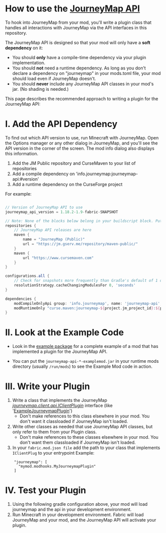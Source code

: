 How to use the [JourneyMap API](https://github.com/TeamJM/journeymap-api)
=============================

To hook into JourneyMap from your mod, you'll write a plugin class that handles all interactions with JourneyMap
via the API interfaces in this repository.

The JourneyMap API is designed so that your mod will only have a **soft dependency** on it:  

 * You should **only** have a compile-time dependency via your plugin implementation.
 * You should **not** need a runtime dependency. As long as you don't declare a dependency on "journeymap" in your mods.toml file, your mod should load even if JourneyMap doesn't.
 * You should **never** include any JourneyMap API classes in your mod's jar. (No shading is needed.)

This page describes the recommended approach to writing a plugin for the JourneyMap API:
 
I. Add the API Dependency
=============================

To find out which API version to use, run Minecraft with JourneyMap. Open the Options manager or any other dialog in JourneyMap,
and you'll see the API version in the corner of the screen.  The mod info dialog also displays this information.

1. Add the JM Public repository and CurseMaven to your list of repositories
2. Add a compile dependency on 'info.journeymap:journeymap-api:#version'
3. Add a runtime dependency on the CurseForge project

For example:

```gradle

// Version of JourneyMap API to use
journeymap_api_version = 1.18.2-1.9-fabric-SNAPSHOT

// Note: None of the blocks below belong in your buildscript block. Put them below it instead.
repositories {
    // JourneyMap API releases are here
    maven {
        name = "JourneyMap (Public)"
        url = "https://jm.gserv.me/repository/maven-public/"
    }
    maven {
        url "https://www.cursemaven.com"
    }
}

configurations.all {
    // Check for snapshots more frequently than Gradle's default of 1 day. 0 = every build.
    resolutionStrategy.cacheChangingModulesFor 0, 'seconds'
}

dependencies {
    modCompileOnlyApi group: 'info.journeymap', name: 'journeymap-api', version: project.journeymap_api_version, changing: true
    modRuntimeOnly "curse.maven:journeymap-${project.jm_project_id}:${project.jm_file_id}"
}

```

II. Look at the Example Code
=============================

* Look in the [example package](/src/testmod/java/example) for a complete 
example of a mod that has implemented a plugin for the JourneyMap API.

* You can put the `journeymap-api-*-examplemod.jar` in your runtime mods directory (usually `/run/mods`)
to see the Example Mod code in action.

III. Write your Plugin
=============================

1. Write a class that implements the JourneyMap *[journeymap.client.api.IClientPlugin](/src/main/java/journeymap/client/api/IClientPlugin.java)* interface (like '[ExampleJourneymapPlugin](/src/testmod/java/example/mod/client/plugin/ExampleJourneymapPlugin.java)')
    - Don't make references to this class elsewhere in your mod. You don't want it classloaded if JourneyMap isn't loaded.
2. Write other classes as needed that use JourneyMap API classes, but only refer to them from your Plugin class.
    - Don't make references to these classes elsewhere in your mod. You don't want them classloaded if JourneyMap isn't loaded.
3. In your `fabric.mod.json file` add the path to your class that implements `IClientPlug` to your entrypoint Example:  
```
    "journeymap": [
      "mymod.modhooks.MyJourneymapPlugin"
    ]
```
IV. Test your Plugin
=============================

1. Using the following gradle configuration above, your mod will load journeymap and the api in your development environment.
2. Run Minecraft in your development environment. Fabric will load JourneyMap and your mod, and the JourneyMap API will activate your plugin.
